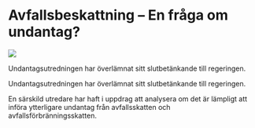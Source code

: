 # Avfallsbeskattning – En fråga om undantag?

![](/contentassets/37d8432553414e9fb3578b9a9f165587/sou-2022-9-omslag_framsida.jpg?width=150&quality=85)

Undantagsutredningen har överlämnat sitt slutbetänkande till regeringen.

Undantagsutredningen har överlämnat sitt slutbetänkande till regeringen.

En särskild utredare har haft i uppdrag att analysera om det är lämpligt att införa ytterligare undantag från avfallsskatten och avfallsförbränningsskatten.
